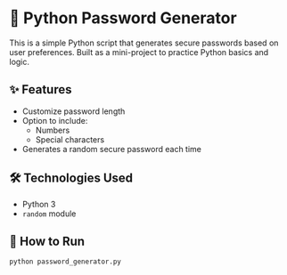 # 🔐 Python Password Generator

This is a simple Python script that generates secure passwords based on user preferences. Built as a mini-project to practice Python basics and logic.

## ✨ Features

- Customize password length
- Option to include:
  - Numbers
  - Special characters
- Generates a random secure password each time

## 🛠 Technologies Used

- Python 3
- `random` module

## 🚀 How to Run

```bash
python password_generator.py
